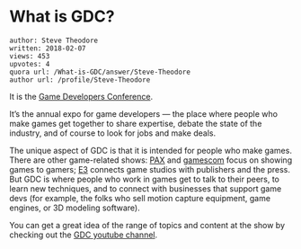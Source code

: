 # What is GDC?

	author: Steve Theodore
	written: 2018-02-07
	views: 453
	upvotes: 4
	quora url: /What-is-GDC/answer/Steve-Theodore
	author url: /profile/Steve-Theodore


It is the [Game Developers Conference](http://www.gdconf.com/).

It’s the annual expo for game developers — the place where people who make games get together to share expertise, debate the state of the industry, and of course to look for jobs and make deals.

The unique aspect of GDC is that it is intended for people who make games. There are other game-related shows: [PAX](http://www.paxsite.com/) and [gamescom](http://www.gamescom-cologne.com/gamescom/index-9.php) focus on showing games to gamers; [E3](https://www.e3expo.com/) connects game studios with publishers and the press. But GDC is where people who work in games get to talk to their peers, to learn new techniques, and to connect with businesses that support game devs (for example, the folks who sell motion capture equipment, game engines, or 3D modeling software).

You can get a great idea of the range of topics and content at the show by checking out the [GDC youtube channel](https://www.youtube.com/c/gdconf).

